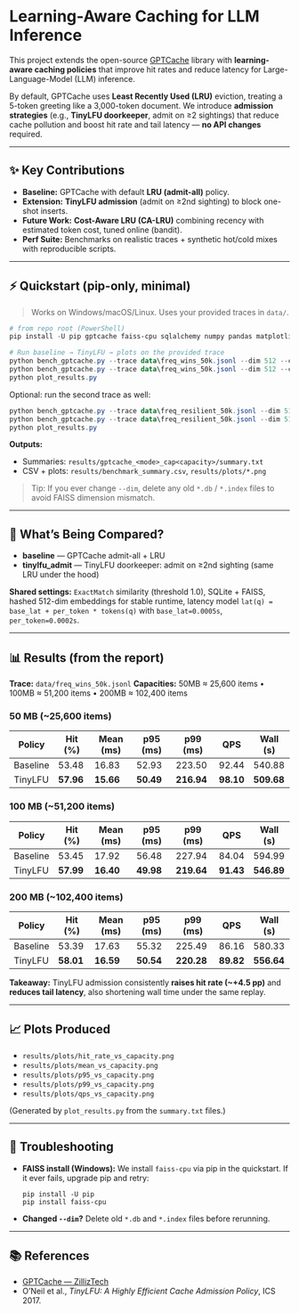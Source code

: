 # Learning-Aware Caching for LLM Inference

This project extends the open-source [GPTCache](https://github.com/zilliztech/GPTCache) library with **learning-aware caching policies** that improve hit rates and reduce latency for Large-Language-Model (LLM) inference.

By default, GPTCache uses **Least Recently Used (LRU)** eviction, treating a 5-token greeting like a 3,000-token document. We introduce **admission strategies** (e.g., **TinyLFU doorkeeper**, admit on ≥2 sightings) that reduce cache pollution and boost hit rate and tail latency — **no API changes** required.

---

## ✨ Key Contributions

* **Baseline:** GPTCache with default **LRU (admit-all)** policy.
* **Extension:** **TinyLFU admission** (admit on ≥2nd sighting) to block one-shot inserts.
* **Future Work:** **Cost-Aware LRU (CA-LRU)** combining recency with estimated token cost, tuned online (bandit).
* **Perf Suite:** Benchmarks on realistic traces + synthetic hot/cold mixes with reproducible scripts.

---

## ⚡ Quickstart (pip-only, minimal)

> Works on Windows/macOS/Linux. Uses your provided traces in `data/`.

```powershell
# from repo root (PowerShell)
pip install -U pip gptcache faiss-cpu sqlalchemy numpy pandas matplotlib tqdm

# Run baseline → TinyLFU → plots on the provided trace
python bench_gptcache.py --trace data\freq_wins_50k.jsonl --dim 512 --capacity 25600 --base-lat 0.0005 --per-token 0.0002 --mode baseline
python bench_gptcache.py --trace data\freq_wins_50k.jsonl --dim 512 --capacity 25600 --base-lat 0.0005 --per-token 0.0002 --mode tinylfu_admit
python plot_results.py
```

Optional: run the second trace as well:

```powershell
python bench_gptcache.py --trace data\freq_resilient_50k.jsonl --dim 512 --capacity 25600 --base-lat 0.0005 --per-token 0.0002 --mode baseline
python bench_gptcache.py --trace data\freq_resilient_50k.jsonl --dim 512 --capacity 25600 --base-lat 0.0005 --per-token 0.0002 --mode tinylfu_admit
python plot_results.py
```

**Outputs:**

* Summaries: `results/gptcache_<mode>_cap<capacity>/summary.txt`
* CSV + plots: `results/benchmark_summary.csv`, `results/plots/*.png`

> Tip: If you ever change `--dim`, delete any old `*.db` / `*.index` files to avoid FAISS dimension mismatch.

---

## 🧪 What’s Being Compared?

* **baseline** — GPTCache admit-all + LRU
* **tinylfu\_admit** — TinyLFU doorkeeper: admit on ≥2nd sighting (same LRU under the hood)

**Shared settings:** `ExactMatch` similarity (threshold 1.0), SQLite + FAISS, hashed 512-dim embeddings for stable runtime, latency model
`lat(q) = base_lat + per_token * tokens(q)` with `base_lat=0.0005s`, `per_token=0.0002s`.

---

## 📊 Results (from the report)

**Trace:** `data/freq_wins_50k.jsonl`
**Capacities:** 50MB ≈ 25,600 items • 100MB ≈ 51,200 items • 200MB ≈ 102,400 items

### 50 MB (\~25,600 items)

| Policy   | Hit (%)   | Mean (ms) | p95 (ms)  | p99 (ms)   | QPS       | Wall (s)   |
| -------- | --------- | --------- | --------- | ---------- | --------- | ---------- |
| Baseline | 53.48     | 16.83     | 52.93     | 223.50     | 92.44     | 540.88     |
| TinyLFU  | **57.96** | **15.66** | **50.49** | **216.94** | **98.10** | **509.68** |

### 100 MB (\~51,200 items)

| Policy   | Hit (%)   | Mean (ms) | p95 (ms)  | p99 (ms)   | QPS       | Wall (s)   |
| -------- | --------- | --------- | --------- | ---------- | --------- | ---------- |
| Baseline | 53.45     | 17.92     | 56.48     | 227.94     | 84.04     | 594.99     |
| TinyLFU  | **57.99** | **16.40** | **49.98** | **219.64** | **91.43** | **546.89** |

### 200 MB (\~102,400 items)

| Policy   | Hit (%)   | Mean (ms) | p95 (ms)  | p99 (ms)   | QPS       | Wall (s)   |
| -------- | --------- | --------- | --------- | ---------- | --------- | ---------- |
| Baseline | 53.39     | 17.63     | 55.32     | 225.49     | 86.16     | 580.33     |
| TinyLFU  | **58.01** | **16.59** | **50.54** | **220.28** | **89.82** | **556.64** |

**Takeaway:** TinyLFU admission consistently **raises hit rate (\~+4.5 pp)** and **reduces tail latency**, also shortening wall time under the same replay.

---

## 📈 Plots Produced

* `results/plots/hit_rate_vs_capacity.png`
* `results/plots/mean_vs_capacity.png`
* `results/plots/p95_vs_capacity.png`
* `results/plots/p99_vs_capacity.png`
* `results/plots/qps_vs_capacity.png`

(Generated by `plot_results.py` from the `summary.txt` files.)

---

## 🧰 Troubleshooting

* **FAISS install (Windows):** We install `faiss-cpu` via pip in the quickstart. If it ever fails, upgrade pip and retry:

  ```
  pip install -U pip
  pip install faiss-cpu
  ```
* **Changed `--dim`?** Delete old `*.db` and `*.index` files before rerunning.

---

## 📚 References

* [GPTCache — ZillizTech](https://github.com/zilliztech/GPTCache)
* O’Neil et al., *TinyLFU: A Highly Efficient Cache Admission Policy*, ICS 2017.

